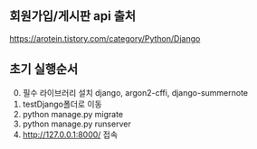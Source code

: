 ## 회원가입/게시판 api 출처
https://arotein.tistory.com/category/Python/Django

## 초기 실행순서
0. 필수 라이브러리 설치 django, argon2-cffi, django-summernote
1. testDjango폴더로 이동
2. python manage.py migrate
3. python manage.py runserver
4. http://127.0.0.1:8000/ 접속
